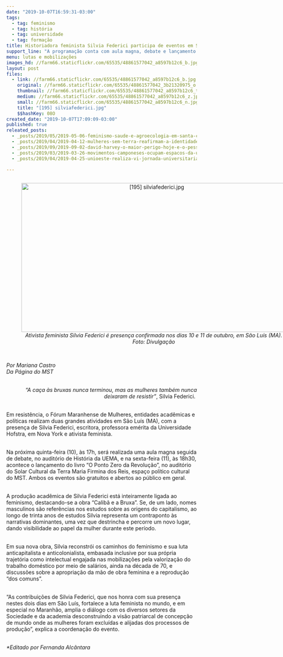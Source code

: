 ```yaml
---
date: "2019-10-07T16:59:31-03:00"
tags:
  - tag: feminismo
  - tag: história
  - tag: universidade
  - tag: formação
title: Historiadora feminista Silvia Federici participa de eventos em São Luís (MA)
support_line: "A programação conta com aula magna, debate e lançamento de livro abertos ao público "
menu: lutas e mobilizações
images_hd: //farm66.staticflickr.com/65535/48861577042_a8597b12c6_b.jpg
layout: post
files:
  - link: //farm66.staticflickr.com/65535/48861577042_a8597b12c6_b.jpg
    original: //farm66.staticflickr.com/65535/48861577042_3b21320975_o.jpg
    thumbnail: //farm66.staticflickr.com/65535/48861577042_a8597b12c6_t.jpg
    medium: //farm66.staticflickr.com/65535/48861577042_a8597b12c6_z.jpg
    small: //farm66.staticflickr.com/65535/48861577042_a8597b12c6_n.jpg
    title: "[195] silviafederici.jpg"
    $$hashKey: 08O
created_date: "2019-10-07T17:09:09-03:00"
published: true
releated_posts:
  - _posts/2019/05/2019-05-06-feminismo-saude-e-agroecologia-em-santa-catarina.md
  - _posts/2019/04/2019-04-12-mulheres-sem-terra-reafirmam-a-identidade-revolucionaria-em-curso.md
  - _posts/2019/09/2019-09-02-david-harvey-o-maior-perigo-hoje-e-o-pessimismo.md
  - _posts/2019/03/2019-03-26-movimentos-camponeses-ocupam-espacos-da-uffs-com-o-debate-da-reforma-agraria.md
  - _posts/2019/04/2019-04-25-unioeste-realiza-vi-jornada-universitaria-em-cascavel-no-parana.md

---
```

<div style="text-align:center">
<figure class="image" style="display:inline-block"><img alt="[195] silviafederici.jpg" height="393" src="//farm66.staticflickr.com/65535/48861577042_a8597b12c6_b.jpg" width="700" />
<figcaption><em>Ativista feminista Silvia Federici &eacute; presen&ccedil;a confirmada nos dias 10 e 11 de outubro, em S&atilde;o Lu&iacute;s (MA). Foto: Divulga&ccedil;&atilde;o</em></figcaption>
</figure>
</div>

<p><br />
<em>Por Mariana Castro<br />
Da P&aacute;gina do MST</em></p>

<p style="text-align: right;"><br />
<em>&ldquo;A ca&ccedil;a &agrave;s bruxas nunca terminou, mas as mulheres tamb&eacute;m nunca deixaram de resistir&rdquo;</em>, Silvia Federici.&nbsp;</p>

<p><br />
Em resist&ecirc;ncia, o F&oacute;rum Maranhense de Mulheres, entidades acad&ecirc;micas e pol&iacute;ticas realizam duas grandes atividades em S&atilde;o Lu&iacute;s (MA), com a presen&ccedil;a de Silvia Federici, escritora, professora&nbsp;em&eacute;rita da Universidade Hofstra, em Nova York e ativista feminista.</p>

<p><br />
Na pr&oacute;xima quinta-feira (10), &agrave;s 17h, ser&aacute; realizada uma aula magna seguida de debate, no audit&oacute;rio de Hist&oacute;ria da UEMA, e na sexta-feira (11), &agrave;s 18h30, acontece o lan&ccedil;amento do livro &ldquo;O Ponto Zero da Revolu&ccedil;&atilde;o&rdquo;, no audit&oacute;rio do Solar Cultural da Terra Maria Firmina dos Reis, espa&ccedil;o pol&iacute;tico cultural do MST. Ambos os eventos s&atilde;o gratuitos e abertos ao p&uacute;blico em geral.</p>

<p><br />
A produ&ccedil;&atilde;o acad&ecirc;mica de Silvia Federici est&aacute; inteiramente ligada ao feminismo, destacando-se a obra &ldquo;Calib&atilde; e a Bruxa&rdquo;. Se, de um lado, nomes masculinos s&atilde;o refer&ecirc;ncias nos estudos sobre as origens do capitalismo, ao longo de trinta anos de estudos Silvia representa um contraponto &agrave;s narrativas dominantes, uma vez que destrincha e percorre um novo lugar, dando visibilidade ao papel da mulher durante este per&iacute;odo.</p>

<p><br />
Em sua nova obra, Silvia reconstr&oacute;i os caminhos do feminismo e sua luta anticapitalista e anticolonialista, embasada inclusive por sua pr&oacute;pria trajet&oacute;ria como intelectual engajada nas mobiliza&ccedil;&otilde;es pela valoriza&ccedil;&atilde;o do trabalho dom&eacute;stico por meio de sal&aacute;rios, ainda na d&eacute;cada de 70, e discuss&otilde;es sobre a apropria&ccedil;&atilde;o da m&atilde;o de obra feminina e a reprodu&ccedil;&atilde;o &ldquo;dos comuns&rdquo;.</p>

<p><br />
&ldquo;As contribui&ccedil;&otilde;es de Silvia Federici, que nos honra com sua presen&ccedil;a nestes dois dias em S&atilde;o Lu&iacute;s, fortalece a luta feminista no mundo, e em especial no Maranh&atilde;o, amplia o di&aacute;logo com os diversos setores da Sociedade e da academia desconstruindo a vis&atilde;o patriarcal de concep&ccedil;&atilde;o de mundo onde as mulheres foram exclu&iacute;das e alijadas dos processos de produ&ccedil;&atilde;o&rdquo;, explica a coordena&ccedil;&atilde;o do evento.</p>

<p><br />
<em>*Editado por Fernanda Alc&acirc;ntara</em></p>

<p>&nbsp;</p>
